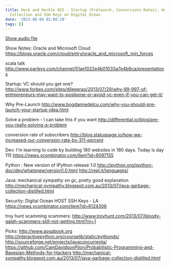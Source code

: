```yaml
---
title: Hack and Heckle 025 - Startup (Prelaunch, Conversions Rates), Hotspot Garbage
  Collection and SSH Keys on Digital Ocean
date: '2013-08-04 01:00:29'
tags: []
---
```


<a href="https://drive.google.com/open?id=0B3KFoVQ01nUJbF95RDh1bWhaOG8">Show audio file</a>

Show Notes:
Oracle and Microsoft Cloud
https://blogs.oracle.com/cloud/entry/oracle_and_microsoft_join_forces

scala talk
http://www.parleys.com/channel/51ae1022e4b01033a7e4b6ca/presentations

Startup:
VC should you get one?
http://www.forbes.com/sites/dileeprao/2013/07/29/why-99-997-of-entrepreneurs-may-want-to-postpone-or-avoid-vc-even-if-you-can-get-it/

Why Pre-Launch
http://www.bogdannedelcu.com/why-you-should-pre-launch-your-startup-idea.html

Solve a problem - I can take this if you want
http://differential.io/blog/are-you-really-solving-a-problem

conversion rate of subscribers
http://blog.statuspage.io/how-we-increased-our-conversion-rate-by-311-percent


Dev:
I'm learning to code by building 180 websites in 180 days. Today is day 115
https://news.ycombinator.com/item?id=6097155

Python :
New version of IPython release 1.0
http://ipython.org/ipython-doc/dev/whatsnew/version1.0.html
http://repl.it/languages/

Java:
mechanical sympathy on gc, pretty good explanation
http://mechanical-sympathy.blogspot.com.au/2013/07/java-garbage-collection-distilled.html

Security:
Digital Ocean HOST SSH Keys - LA
https://news.ycombinator.com/item?id=6124306

troy hunt scamming scammers:
http://www.troyhunt.com/2013/07/bloody-galah-scammers-still-not-getting.html?m=1

Picks:
http://www.aosabook.org
http://interactivepython.org/courselib/static/pythonds/
http://sourceforge.net/projects/javaconcurrenta/
https://github.com/CamDavidsonPilon/Probabilistic-Programming-and-Bayesian-Methods-for-Hackers
http://mechanical-sympathy.blogspot.com.au/2013/07/java-garbage-collection-distilled.html
